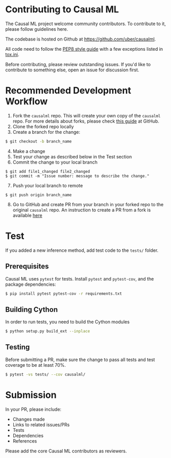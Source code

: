 # Contributing to Causal ML

The Causal ML project welcome community contributors.
To contribute to it, please follow guidelines here.

The codebase is hosted on Github at https://github.com/uber/causalml.

All code need to follow the [PEP8 style guide](https://www.python.org/dev/peps/pep-0008/) with a few exceptions listed in [tox.ini](./tox.ini).

Before contributing, please review outstanding issues.
If you'd like to contribute to something else, open an issue for discussion first.

# Recommended Development Workflow

1. Fork the `causalml` repo. This will create your own copy of the `causalml` repo. For more details about forks, please check [this guide](https://docs.github.com/en/github/collaborating-with-pull-requests/working-with-forks/about-forks) at GitHub.
2. Clone the forked repo locally
3. Create a branch for the change:
```bash
$ git checkout -b branch_name
```
4. Make a change
5. Test your change as described below in the Test section
6. Commit the change to your local branch
```
$ git add file1_changed file2_changed
$ git commit -m "Issue number: message to describe the change."
```
7. Push your local branch to remote
```
$ git push origin branch_name
```
8. Go to GitHub and create PR from your branch in your forked repo to the original `causalml` repo. An instruction to create a PR from a fork is available [here](https://docs.github.com/en/github/collaborating-with-pull-requests/proposing-changes-to-your-work-with-pull-requests/creating-a-pull-request-from-a-fork)


# Test

If you added a new inference method, add test code to the `tests/` folder.

## Prerequisites

Causal ML uses `pytest` for tests. Install `pytest` and `pytest-cov`, and the package dependencies:
```bash
$ pip install pytest pytest-cov -r requirements.txt
```

## Building Cython

In order to run tests, you need to build the Cython modules
```bash
$ python setup.py build_ext --inplace
```

## Testing

Before submitting a PR, make sure the change to pass all tests and test coverage to be at least 70%.
```bash
$ pytest -vs tests/ --cov causalml/
```


# Submission

In your PR, please include:
- Changes made
- Links to related issues/PRs
- Tests
- Dependencies
- References

Please add the core Causal ML contributors as reviewers.

